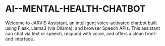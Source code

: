 # AI--MENTAL-HEALTH-CHATBOT
Welcome to JARVIS Assistant, an intelligent voice-activated chatbot built using Flask, Llama3 (via Ollama), and browser Speech APIs. This assistant can chat via text or speech, respond with voice, and offers a clean front-end interface.
